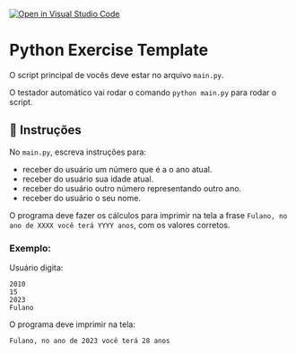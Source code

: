 [![Open in Visual Studio Code](https://classroom.github.com/assets/open-in-vscode-c66648af7eb3fe8bc4f294546bfd86ef473780cde1dea487d3c4ff354943c9ae.svg)](https://classroom.github.com/online_ide?assignment_repo_id=10643384&assignment_repo_type=AssignmentRepo)
# Python Exercise Template

O script principal de vocês deve estar no arquivo `main.py`.

O testador automático vai rodar o comando `python main.py` para rodar o script.

## 📝 Instruções

No `main.py`, escreva instruções para:

- receber do usuário um número que é a o ano atual.
- receber do usuário sua idade atual.
- receber do usuário outro número representando outro ano.
- receber do usuário o seu nome.

O programa deve fazer os cálculos para imprimir na tela a frase `Fulano, no ano de XXXX você terá YYYY anos`, com os valores corretos.

### Exemplo:

Usuário digita:

```
2010
15
2023
Fulano
```

O programa deve imprimir na tela:

```
Fulano, no ano de 2023 você terá 28 anos
```
